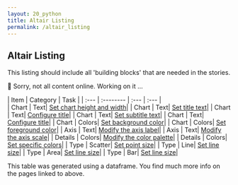 ```yaml
---
layout: 20_python
title: Altair Listing
permalink: /altair_listing
---
```


## Altair Listing

This listing should include all 'building blocks' that are needed in the stories.

:construction: Sorry, not all content online. Working on it ... 

|  Item |  Category |  Task |
| :---            |    :--------   |  :--- |  :--- |  
| Chart | Text| [Set chart height and width](altair_chart#set-chart-height-and-width)| 
| Chart | Text| [Set title text](altair_chart#set-title-text)| 
| Chart | Text| [Configure title](altair_chart#configure-title)| 
| Chart | Text| [Set subtitle text](altair_chart#set-subtitle-text)| 
| Chart | Text| [Configure title](altair_chart#configure-title)| 
| Chart | Colors| [Set background color](altair_chart#set-background-color)| 
| Chart | Colors| [Set foreground color](altair_chart#set-foreground-color)| 
| Axis | Text| [Modify the axis label](altair_axis#modify-the-axis-label)| 
| Axis | Text| [Modify the axis scale](altair_axis#modify-the-axis-scale)| 
| Details | Colors| [Modify the color palette](altair_details#modify-the-color-palette)| 
| Details | Colors| [Set specific colors](altair_details#set-specific-colors)| 
| Type | Scatter| [Set point size](altair_types#set-point-size)| 
| Type | Line| [Set line size](altair_types#set-line-size)| 
| Type | Area| [Set line size](altair_types#set-line-size)| 
| Type | Bar| [Set line size](altair_types#set-line-size)| 

This table was generated using a dataframe. You find much more info on the pages linked to above.
